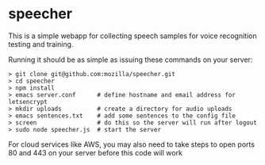 # speecher
This is a simple webapp for collecting speech samples for voice
recognition testing and training.

Running it should be as simple as issuing these commands on your
server:

```
> git clone git@github.com:mozilla/speecher.git
> cd speecher
> npm install
> emacs server.conf      # define hostname and email address for letsencrypt
> mkdir uploads          # create a directory for audio uploads
> emacs sentences.txt    # add some sentences to the config file
> screen                 # do this so the server will run after logout
> sudo node speecher.js  # start the server
```

For cloud services like AWS, you may also need to take steps to open
ports 80 and 443 on your server before this code will work
